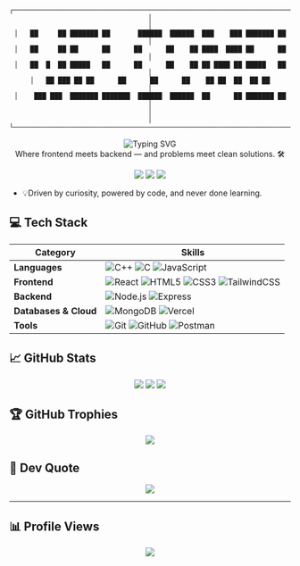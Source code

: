 <div align="center">

```
┌───────────────────────────────────────────────────────────────────────────────┐
│                                                                               │
│   ██     ██ ███████ ██       ██████  ██████  ███    ███ ███████ ██          │
│   ██     ██ ██      ██      ██      ██    ██ ████  ████ ██      ██          │
│   ██  █  ██ █████   ██      ██      ██    ██ ██ ████ ██ █████   ██          │
│   ██ ███ ██ ██      ██      ██      ██    ██ ██  ██  ██ ██                  │
│    ███ ███  ███████ ███████  ██████  ██████  ██      ██ ███████ ██          │
│                                                                               │
└───────────────────────────────────────────────────────────────────────────────┘
```
 
</div>
<div align="center">
  <img src="https://readme-typing-svg.herokuapp.com?font=Fira+Code&size=30&duration=4000&pause=1000&color=F5F5F5&background=00000000&center=true&vCenter=true&width=800&lines=Hey%2C+I'm+Vidhi+Singh+Parihar;Full+Stack+Developer+%7C+Tech+Explorer;Problem+Solver+%7C+Lifelong+Learner" alt="Typing SVG"/>
</div>

<div align="center">
  Where frontend meets backend — and problems meet clean solutions. 🛠️
</div>

<p align="center">
  <a href="https://www.linkedin.com/in/vidhi-singh-16bb32302"><img src="https://img.shields.io/badge/LinkedIn-%230077B5.svg?logo=linkedin&logoColor=white" /></a>
  <a href="mailto:vidhi.singh.parihar.2711@gmail.com"><img src="https://img.shields.io/badge/Email-D14836?logo=gmail&logoColor=white" /></a>
  <img src="https://komarev.com/ghpvc/?username=Vidhisingh-1&label=Profile%20views&color=0e75b6&style=flat" />
</p>

- 💡Driven by curiosity, powered by code, and never done learning.

## 💻 Tech Stack

| Category | Skills |
|----------|--------|
| **Languages** | ![C++](https://img.shields.io/badge/C%2B%2B-%2300599C.svg?style=for-the-badge&logo=c%2B%2B&logoColor=white) ![C](https://img.shields.io/badge/C-%2300599C.svg?style=for-the-badge&logo=c&logoColor=white) ![JavaScript](https://img.shields.io/badge/JavaScript-%23323330.svg?style=for-the-badge&logo=javascript&logoColor=%23F7DF1E) |
| **Frontend** | ![React](https://img.shields.io/badge/React-%2320232a.svg?style=for-the-badge&logo=react&logoColor=%2361DAFB) ![HTML5](https://img.shields.io/badge/HTML5-%23E34F26.svg?style=for-the-badge&logo=html5&logoColor=white) ![CSS3](https://img.shields.io/badge/CSS3-%231572B6.svg?style=for-the-badge&logo=css3&logoColor=white) ![TailwindCSS](https://img.shields.io/badge/TailwindCSS-%2338B2AC.svg?style=for-the-badge&logo=tailwind-css&logoColor=white) |
| **Backend** | ![Node.js](https://img.shields.io/badge/Node.js-%23339933.svg?style=for-the-badge&logo=node.js&logoColor=white) ![Express](https://img.shields.io/badge/Express.js-%23000000.svg?style=for-the-badge&logo=express&logoColor=white) |
| **Databases & Cloud** | ![MongoDB](https://img.shields.io/badge/MongoDB-%2347A248.svg?style=for-the-badge&logo=mongodb&logoColor=white)  ![Vercel](https://img.shields.io/badge/Vercel-%23000000.svg?style=for-the-badge&logo=vercel&logoColor=white) |
| **Tools** | ![Git](https://img.shields.io/badge/Git-%23F05032.svg?style=for-the-badge&logo=git&logoColor=white) ![GitHub](https://img.shields.io/badge/GitHub-%23181717.svg?style=for-the-badge&logo=github&logoColor=white) ![Postman](https://img.shields.io/badge/Postman-%23FF6C37.svg?style=for-the-badge&logo=postman&logoColor=white) |

## 📈 GitHub Stats

<p align="center">
  <img src="https://github-readme-stats.vercel.app/api?username=Vidhisingh-1&theme=dark&hide_border=false" />
  <img src="https://nirzak-streak-stats.vercel.app/?user=Vidhisingh-1&theme=dark&hide_border=false" />
  <img src="https://github-readme-stats.vercel.app/api/top-langs/?username=Vidhisingh-1&theme=dark&hide_border=false&layout=compact" />
</p>

## 🏆 GitHub Trophies

<p align="center">
  <img src="https://github-profile-trophy.vercel.app/?username=Vidhisingh-1&theme=radical&no-frame=false&no-bg=true&margin-w=4" />
</p>

## 💬 Dev Quote

<p align="center">
  <img src="https://quotes-github-readme.vercel.app/api?type=horizontal&theme=radical" />
</p>

---

## 📊 Profile Views

<p align="center">
  <img src="https://visitcount.itsvg.in/api?id=Vidhisingh-1&icon=0&color=0" />
</p>
